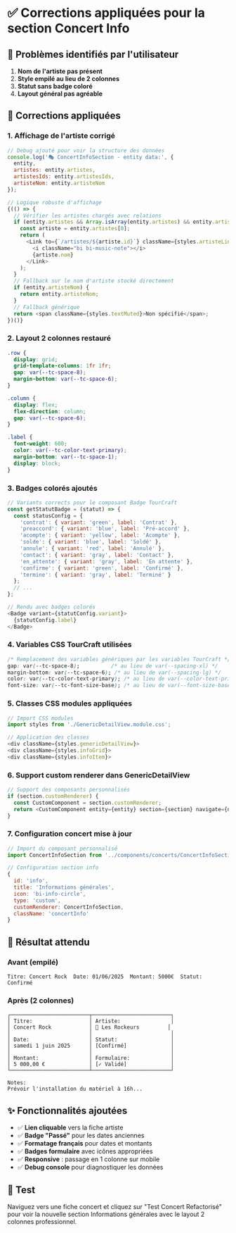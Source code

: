 # ✅ Corrections appliquées pour la section Concert Info

## 🚨 Problèmes identifiés par l'utilisateur

1. **Nom de l'artiste pas présent**
2. **Style empilé au lieu de 2 colonnes**  
3. **Statut sans badge coloré**
4. **Layout général pas agréable**

## 🔧 Corrections appliquées

### 1. Affichage de l'artiste corrigé
```javascript
// Debug ajouté pour voir la structure des données
console.log('🎭 ConcertInfoSection - entity data:', {
  entity,
  artistes: entity.artistes,
  artistesIds: entity.artistesIds,
  artisteNom: entity.artisteNom
});

// Logique robuste d'affichage
{(() => {
  // Vérifier les artistes chargés avec relations
  if (entity.artistes && Array.isArray(entity.artistes) && entity.artistes.length > 0) {
    const artiste = entity.artistes[0];
    return (
      <Link to={`/artistes/${artiste.id}`} className={styles.artisteLink}>
        <i className="bi bi-music-note"></i>
        {artiste.nom}
      </Link>
    );
  }
  // Fallback sur le nom d'artiste stocké directement
  if (entity.artisteNom) {
    return entity.artisteNom;
  }
  // Fallback générique
  return <span className={styles.textMuted}>Non spécifié</span>;
})()}
```

### 2. Layout 2 colonnes restauré
```css
.row {
  display: grid;
  grid-template-columns: 1fr 1fr;
  gap: var(--tc-space-8);
  margin-bottom: var(--tc-space-6);
}

.column {
  display: flex;
  flex-direction: column;
  gap: var(--tc-space-6);
}

.label {
  font-weight: 600;
  color: var(--tc-color-text-primary);
  margin-bottom: var(--tc-space-1);
  display: block;
}
```

### 3. Badges colorés ajoutés
```javascript
// Variants corrects pour le composant Badge TourCraft
const getStatutBadge = (statut) => {
  const statusConfig = {
    'contrat': { variant: 'green', label: 'Contrat' },
    'preaccord': { variant: 'blue', label: 'Pré-accord' },
    'acompte': { variant: 'yellow', label: 'Acompte' },
    'solde': { variant: 'blue', label: 'Soldé' },
    'annule': { variant: 'red', label: 'Annulé' },
    'contact': { variant: 'gray', label: 'Contact' },
    'en_attente': { variant: 'gray', label: 'En attente' },
    'confirme': { variant: 'green', label: 'Confirmé' },
    'termine': { variant: 'gray', label: 'Terminé' }
  };
  // ...
};

// Rendu avec badges colorés
<Badge variant={statutConfig.variant}>
  {statutConfig.label}
</Badge>
```

### 4. Variables CSS TourCraft utilisées
```css
/* Remplacement des variables génériques par les variables TourCraft */
gap: var(--tc-space-8);          /* au lieu de var(--spacing-xl) */
margin-bottom: var(--tc-space-6); /* au lieu de var(--spacing-lg) */
color: var(--tc-color-text-primary); /* au lieu de var(--color-text-primary) */
font-size: var(--tc-font-size-base); /* au lieu de var(--font-size-base) */
```

### 5. Classes CSS modules appliquées
```javascript
// Import CSS modules
import styles from './GenericDetailView.module.css';

// Application des classes
<div className={styles.genericDetailView}>
<div className={styles.infoGrid}>
<div className={styles.infoItem}>
```

### 6. Support custom renderer dans GenericDetailView
```javascript
// Support des composants personnalisés
if (section.customRenderer) {
  const CustomComponent = section.customRenderer;
  return <CustomComponent entity={entity} section={section} navigate={navigate} />;
}
```

### 7. Configuration concert mise à jour
```javascript
// Import du composant personnalisé
import ConcertInfoSection from '../components/concerts/ConcertInfoSection';

// Configuration section info
{
  id: 'info',
  title: 'Informations générales',
  icon: 'bi-info-circle',
  type: 'custom',
  customRenderer: ConcertInfoSection,
  className: 'concertInfo'
}
```

## 🎯 Résultat attendu

### Avant (empilé)
```
Titre: Concert Rock  Date: 01/06/2025  Montant: 5000€  Statut: Confirmé
```

### Après (2 colonnes)
```
┌─────────────────────────┬─────────────────────────┐
│ Titre:                  │ Artiste:                │
│ Concert Rock            │ 🎵 Les Rockeurs         │
│                         │                         │
│ Date:                   │ Statut:                 │
│ samedi 1 juin 2025      │ [Confirmé]              │
│                         │                         │
│ Montant:                │ Formulaire:             │
│ 5 000,00 €              │ [✓ Validé]              │
└─────────────────────────┴─────────────────────────┘

Notes:
Prévoir l'installation du matériel à 16h...
```

## ✨ Fonctionnalités ajoutées

- ✅ **Lien cliquable** vers la fiche artiste
- ✅ **Badge "Passé"** pour les dates anciennes  
- ✅ **Formatage français** pour dates et montants
- ✅ **Badges formulaire** avec icônes appropriées
- ✅ **Responsive** : passage en 1 colonne sur mobile
- ✅ **Debug console** pour diagnostiquer les données

## 🚀 Test

Naviguez vers une fiche concert et cliquez sur "Test Concert Refactorisé" pour voir la nouvelle section Informations générales avec le layout 2 colonnes professionnel.